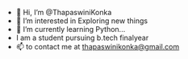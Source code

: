 - 👋 Hi, I’m @ThapaswiniKonka
- 👀 I’m interested in Exploring new things
- 🌱 I’m currently learning Python...
- I am a student pursuing b.tech finalyear
- 📫 to contact me at thapaswinikonka@gmail.com

<!---
ThapaswiniKonka/ThapaswiniKonka is a ✨ special ✨ repository because its `README.md` (this file) appears on your GitHub profile.
You can click the Preview link to take a look at your changes.
--->
